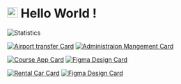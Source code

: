 # <img src="https://github.com/TheDudeThatCode/TheDudeThatCode/blob/master/Assets/Earth.gif" width="24px"> Hello World !

![Statistics](https://github-readme-stats.vercel.app/api/top-langs/?username=kcvdk3101&layout=compact&theme=algolia)

[![Airport transfer Card](https://github-readme-stats.vercel.app/api/pin/?username=kcvdk3101&repo=airport-transfer&theme=buefy)](https://github.com/kcvdk3101/airport-transfer) [![Administraion Mangement Card](https://github-readme-stats.vercel.app/api/pin/?username=kcvdk3101&repo=administration-management&theme=buefy)](https://github.com/kcvdk3101/administration-management)

[![Course App Card](https://github-readme-stats.vercel.app/api/pin/?username=kcvdk3101&repo=course-app&theme=flag-india)](https://github.com/kcvdk3101/course-app) [![Figma Design Card](https://github-readme-stats.vercel.app/api/pin/?username=kcvdk3101&repo=figma-design&theme=flag-india)](https://github.com/kcvdk3101/figma-design)

[![Rental Car Card](https://github-readme-stats.vercel.app/api/pin/?username=kcvdk3101&repo=rent-car-app&theme=buefy)](https://github.com/kcvdk3101/rent-car-app) [![Figma Design Card](https://github-readme-stats.vercel.app/api/pin/?username=kcvdk3101&repo=nestjs-rent-car-app&theme=buefy)](https://github.com/kcvdk3101/nestjs-rent-car-app)



